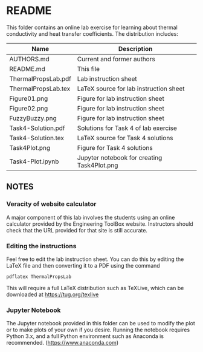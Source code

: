 # README

This folder contains an online lab exercise for learning about thermal conductivity and
heat transfer coefficients.  The distribution includes:

| Name                 | Description                                      |
| ---------------------|--------------------------------------------------|
| AUTHORS.md           | Current and former authors                       |
| README.md            | This file                                        |
| ThermalPropsLab.pdf  | Lab instruction sheet                            |
| ThermalPropsLab.tex  | LaTeX source for lab instruction sheet           |
| Figure01.png         | Figure for lab instruction sheet                 |
| Figure02.png         | Figure for lab instruction sheet                 |
| FuzzyBuzzy.png       | Figure for lab instruction sheet                 |
| Task4-Solution.pdf   | Solutions for Task 4 of lab exercise             |
| Task4-Solution.tex   | LaTeX source for Task 4 solutions                |
| Task4Plot.png        | Figure for Task 4 solutions                      |
| Task4-Plot.ipynb     | Jupyter notebook for creating Task4Plot.png      |


## NOTES

### Veracity of website calculator

A major component of this lab involves the students using an online calculator provided
by the Engineering ToolBox website.  Instructors should check that the URL provided for
that site is still accurate.

### Editing the instructions

Feel free to edit the lab instruction sheet.  You can do this by editing the LaTeX
file and then converting it to a PDF using the command

`pdflatex ThermalPropsLab`

This will require a full LaTeX distribution such as TeXLive, which can be downloaded
at <https://tug.org/texlive>

### Jupyter Notebook

The Jupyter notebook provided in this folder can be used to modify the plot or to make
plots of your own if you desire.  Running the notebook requires Python 3.x, and a full
Python environment such as Anaconda is recommended. (<https://www.anaconda.com>)
